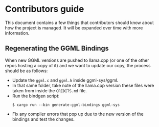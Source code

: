 # Contributors guide

This document contains a few things that contributors should know about how the
project is managed. It will be expanded over time with more information.

## Regenerating the GGML Bindings

When new GGML versions are pushed to llama.cpp (or one of the other repos
hosting a copy of it) and we want to update our copy, the process should be as
follows:

- Update the `ggml.c` and `ggml.h` inside ggml-sys/ggml.
- In that same folder, take note of the llama.cpp version these files were taken
  from inside the `CREDITS.md` file.
- Run the bindgen script:
    ```shell
    $ cargo run --bin generate-ggml-bindings ggml-sys
    ```
- Fix any compiler errors that pop up due to the new version of the bindings and
  test the changes.
